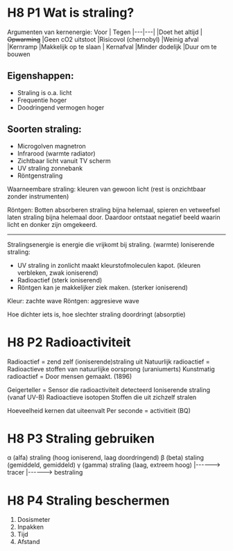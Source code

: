 # H8 P1 Wat is straling?
Argumenten van kernenergie:
Voor  | Tegen
|---|---|
|Doet het altijd  | ~~Opwarming~~
|Geen cO2 uitstoot  |Risicovol (chernobyl)
|Weinig afval |Kernramp
|Makkelijk op te slaan | Kernafval
|Minder dodelijk |Duur om te bouwen

## Eigenshappen:
- Straling is o.a. licht
- Frequentie hoger
- Doodringend vermogen hoger

## Soorten straling:
- Microgolven magnetron
- Infrarood (warmte radiator)
- Zichtbaar licht vanuit TV scherm
- UV straling zonnebank
- Röntgenstraling

Waarneembare straling: kleuren van gewoon licht (rest is onzichtbaar zonder instrumenten)

Röntgen: Botten absorberen straling bijna helemaal, spieren en vetweefsel laten straling bijna helemaal door. Daardoor ontstaat negatief beeld waarin licht en donker zijn omgekeerd.

---
Stralingsenergie is energie die vrijkomt bij straling. (warmte)
Ioniserende straling:
- UV straling in zonlicht maakt kleurstofmoleculen kapot. (kleuren verbleken, zwak ioniserend)
- Radioactief (sterk ioniserend)
- Röntgen kan je makkelijker ziek maken. (sterker ioniserend)

Kleur: zachte wave
Röntgen: aggresieve wave

Hoe dichter iets is, hoe slechter straling doordringt (absorptie)

# H8 P2 Radioactiviteit
Radioactief = zend zelf (ioniserende)straling uit
Natuurlijk radioactief = Radioactieve stoffen van natuurlijke oorsprong (uraniumerts)
Kunstmatig radioactief = Door mensen gemaakt. (1896)

Geigerteller = Sensor die radioactiviteit detecteerd
Ioniserende straling (vanaf UV-B)
Radioactieve isotopen
Stoffen die uit zichzelf stralen

Hoeveelheid kernen dat uiteenvalt
Per seconde = activitieit (BQ)

# H8 P3 Straling gebruiken
α (alfa) straling (hoog ioniserend, laag doordringend)
β (beta) staling (gemiddeld, gemiddeld)
γ (gamma) straling (laag, extreem hoog)
|------> tracer
|------> bestraling

# H8 P4 Straling beschermen
1. Dosismeter
2. Inpakken
3. Tijd
4. Afstand
<!--stackedit_data:
eyJoaXN0b3J5IjpbLTE2OTQ3ODQ1MDFdfQ==
-->